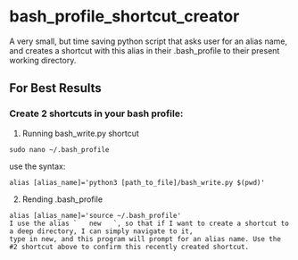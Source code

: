 # bash_profile_shortcut_creator
A very small, but time saving python script that asks user for an alias name, and creates a shortcut with this alias in their .bash_profile to their present working directory.


## For Best Results 

### Create 2 shortcuts in your bash profile:
1. Running bash_write.py shortcut
```
sudo nano ~/.bash_profile
```
use the syntax:
```
alias [alias_name]='python3 [path_to_file]/bash_write.py $(pwd)'
```
2. Rending .bash_profile
```
alias [alias_name]='source ~/.bash_profile'
I use the alias `   new   `, so that if I want to create a shortcut to a deep directory, I can simply navigate to it,
type in new, and this program will prompt for an alias name. Use the #2 shortcut above to confirm this recently created shortcut. 
